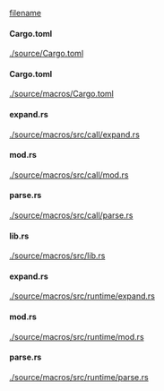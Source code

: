 
[filename](./source/README.md ':include')

<!-- slide:break -->

<!-- tabs:start -->

#### **<span class="file-source file-modified">Cargo.toml</span>**

[./source/Cargo.toml](./source/Cargo.toml ':include :type=code toml')

#### **<span class="file-source file-added">Cargo.toml</span>**

[./source/macros/Cargo.toml](./source/macros/Cargo.toml ':include :type=code toml')

#### **<span class="file-source file-added">expand.rs</span>**

[./source/macros/src/call/expand.rs](./source/macros/src/call/expand.rs ':include :type=code rust')

#### **<span class="file-source file-added">mod.rs</span>**

[./source/macros/src/call/mod.rs](./source/macros/src/call/mod.rs ':include :type=code rust')

#### **<span class="file-source file-added">parse.rs</span>**

[./source/macros/src/call/parse.rs](./source/macros/src/call/parse.rs ':include :type=code rust')

#### **<span class="file-source file-added">lib.rs</span>**

[./source/macros/src/lib.rs](./source/macros/src/lib.rs ':include :type=code rust')

#### **<span class="file-source file-added">expand.rs</span>**

[./source/macros/src/runtime/expand.rs](./source/macros/src/runtime/expand.rs ':include :type=code rust')

#### **<span class="file-source file-added">mod.rs</span>**

[./source/macros/src/runtime/mod.rs](./source/macros/src/runtime/mod.rs ':include :type=code rust')

#### **<span class="file-source file-added">parse.rs</span>**

[./source/macros/src/runtime/parse.rs](./source/macros/src/runtime/parse.rs ':include :type=code rust')



<!-- tabs:end -->
